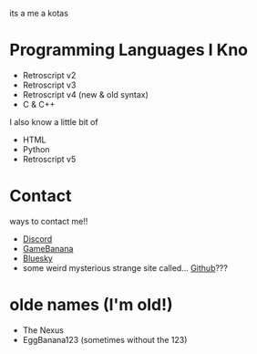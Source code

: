 its a me a kotas

# Programming Languages I Kno
- Retroscript v2
- Retroscript v3
- Retroscript v4 (new & old syntax)
- C & C++

I also know a little bit of
- HTML
- Python
- Retroscript v5

# Contact
ways to contact me!!

- [Discord](discordapp.com/users/1171891080317390971)
- [GameBanana](https://gamebanana.com/members/2934971)
- [Bluesky](https://bsky.app/profile/the-nexus.bsky.social)
- some weird mysterious strange site called... [Github](https://github.com/EggBanana123)???

# olde names (I'm old!)
- The Nexus
- EggBanana123 (sometimes without the 123)
